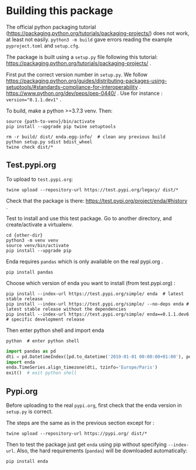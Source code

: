 # Building this package

The official python packaging tutorial (https://packaging.python.org/tutorials/packaging-projects/) 
does not work, at least not easily. `python3 -m build` gave errors reading the example 
`pyproject.toml` and `setup.cfg`.

The package is built using a `setup.py` file following this tutorial: 
https://packaging.python.org/tutorials/packaging-projects/ .  

First put the correct version number in `setup.py`. We follow 
https://packaging.python.org/guides/distributing-packages-using-setuptools/#standards-compliance-for-interoperability .
https://www.python.org/dev/peps/pep-0440/ .
Use for instance : `version="0.1.1.dev1"` .

To build, make a python >=3.7.3 venv. Then:
```shell
source {path-to-venv}/bin/activate
pip install --upgrade pip twine setuptools
```

```shell
rm -r build/ dist/ enda.egg-info/  # clean any previous build
python setup.py sdist bdist_wheel  
twine check dist/*
```

## Test.pypi.org

To upload to `test.pypi.org`:
```shell
twine upload --repository-url https://test.pypi.org/legacy/ dist/*
```

Check that the package is there: https://test.pypi.org/project/enda/#history .

Test to install and use this test package. Go to another directory, and create/activate a virtualenv.
```shell
cd {other-dir}
python3 -m venv venv
source venv/bin/activate
pip install --upgrade pip
```

Enda requires `pandas` which is only available on the real pypi.org .
```shell
pip install pandas
```

Choose which version of enda you want to install (from test.pypi.org) : 
```shell
pip install --index-url https://test.pypi.org/simple/ enda  # latest stable release
pip install --index-url https://test.pypi.org/simple/ --no-deps enda # latest stable release without the dependencies
pip install --index-url https://test.pypi.org/simple/ enda==0.1.1.dev6 # specific development release
```

Then enter python shell and import enda
```
python  # enter python shell 
```
```python
import pandas as pd
dti = pd.DatetimeIndex([pd.to_datetime('2019-01-01 00:00:00+01:00'), pd.to_datetime('2019-01-01 00:02:00+01:00')])
import enda
enda.TimeSeries.align_timezone(dti, tzinfo='Europe/Paris')
exit()  # exit python shell 
```

## Pypi.org 

Before uploading to the real `pypi.org`, first check that the enda version in `setup.py` is correct.

The steps are the same as in the previous section except for :
```shell
twine upload --repository-url https://pypi.org/ dist/*
```
Then to test the package just get `enda` using pip without specifying `--index-url`. 
Also, the hard requirements (`pandas`) will be downloaded automatically:
```
pip install enda
```

